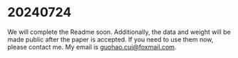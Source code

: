# 20240724
We will complete the Readme soon. Additionally, the data and weight will be made public after the paper is accepted. If you need to use them now, please contact me. My email is guohao.cui@foxmail.com.
